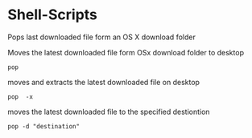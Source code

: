 Shell-Scripts
=============

Pops last downloaded file form an OS X download folder 

Moves the latest downloaded file form OSx download folder to desktop
```
pop
```
moves and extracts the latest downloaded file on desktop
```
pop  -x
```
moves the latest downloaded file to the specified destiontion
```
pop -d "destination"
```



